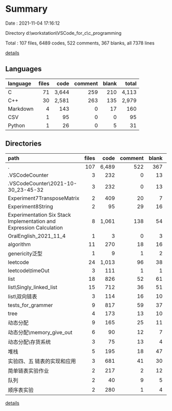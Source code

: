 # Summary

Date : 2021-11-04 17:16:12

Directory d:\workstation\VSCode_for_c\c_programming

Total : 107 files,  6489 codes, 522 comments, 367 blanks, all 7378 lines

[details](details.md)

## Languages
| language | files | code | comment | blank | total |
| :--- | ---: | ---: | ---: | ---: | ---: |
| C | 71 | 3,644 | 259 | 210 | 4,113 |
| C++ | 30 | 2,581 | 263 | 135 | 2,979 |
| Markdown | 4 | 143 | 0 | 17 | 160 |
| CSV | 1 | 95 | 0 | 0 | 95 |
| Python | 1 | 26 | 0 | 5 | 31 |

## Directories
| path | files | code | comment | blank | total |
| :--- | ---: | ---: | ---: | ---: | ---: |
| . | 107 | 6,489 | 522 | 367 | 7,378 |
| .VSCodeCounter | 3 | 232 | 0 | 13 | 245 |
| .VSCodeCounter\2021-10-30_23-45-32 | 3 | 232 | 0 | 13 | 245 |
| Experiment7TransposeMatrix | 2 | 409 | 20 | 7 | 436 |
| Experiment8String | 2 | 95 | 29 | 16 | 140 |
| Experimentation Six Stack Implementation and Expression Calculation | 8 | 1,061 | 138 | 54 | 1,253 |
| OralEnglish_2021_11_4 | 1 | 3 | 0 | 3 | 6 |
| algorithm | 11 | 270 | 18 | 16 | 304 |
| genericity泛型 | 1 | 9 | 1 | 2 | 12 |
| leetcode | 24 | 1,013 | 96 | 38 | 1,147 |
| leetcode\timeOut | 3 | 111 | 1 | 1 | 113 |
| list | 18 | 826 | 52 | 61 | 939 |
| list\Singly_linked_list | 15 | 712 | 36 | 51 | 799 |
| list\双向链表 | 3 | 114 | 16 | 10 | 140 |
| tests_for_grammer | 9 | 817 | 59 | 37 | 913 |
| tree | 4 | 173 | 13 | 10 | 196 |
| 动态分配 | 9 | 165 | 25 | 11 | 201 |
| 动态分配\memory_give_out | 6 | 90 | 12 | 7 | 109 |
| 动态分配\存货系统 | 3 | 75 | 13 | 4 | 92 |
| 堆栈 | 5 | 195 | 18 | 47 | 260 |
| 实验四、五 链表的实现和应用 | 3 | 681 | 41 | 30 | 752 |
| 简单链表实验作业 | 2 | 217 | 2 | 12 | 231 |
| 队列 | 2 | 40 | 9 | 5 | 54 |
| 顺序表实验 | 2 | 280 | 1 | 4 | 285 |

[details](details.md)